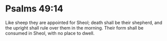 # Psalms 49:14

Like sheep they are appointed for Sheol; death shall be their shepherd, and the upright shall rule over them in the morning. Their form shall be consumed in Sheol, with no place to dwell.
